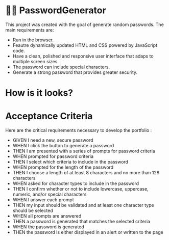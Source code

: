 # 	:technologist: PasswordGenerator

This project was created with the goal of generate random passwords.
The main requirements are:

* Run in the browser.
* Feautre dynamically updated HTML and CSS powered by JavaScript code.
* Have a clean, polished and responsive user interface that adaps to multiple screen sizes.
* The password can include special characters.
* Generate a strong password that provides greater security.

# How is it looks?

# Acceptance Criteria

Here are the critical requirements necessary to develop the portfolio :

* GIVEN I need a new, secure password
* WHEN I click the button to generate a password
* THEN I am presented with a series of prompts for password criteria
* WHEN prompted for password criteria
* THEN I select which criteria to include in the password
* WHEN prompted for the length of the password
* THEN I choose a length of at least 8 characters and no more than 128 characters
* WHEN asked for character types to include in the password
* THEN I confirm whether or not to include lowercase, uppercase, numeric, and/or special characters
* WHEN I answer each prompt
* THEN my input should be validated and at least one character type should be selected
* WHEN all prompts are answered
* THEN a password is generated that matches the selected criteria
* WHEN the password is generated
* THEN the password is either displayed in an alert or written to the page

